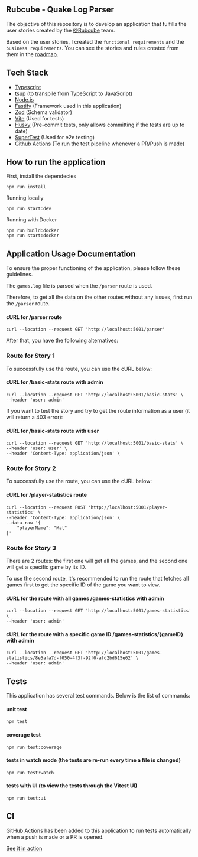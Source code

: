 ## Rubcube - Quake Log Parser
The objective of this repository is to develop an application that fulfills the user stories created by the [@Rubcube](https://www.rubcube.com/) team.

Based on the user stories, I created the `functional requirements` and the `business requirements`.
You can see the stories and rules created from them in the [roadmap](./ROADMAP.md).

## Tech Stack
- [Typescript](https://www.typescriptlang.org/)
- [tsup](https://github.com/egoist/tsup) (to transpile from TypeScript to JavaScript)
- [Node.js](https://nodejs.org/en)
- [Fastify](https://www.fastify.io/) (Framework used in this application)
- [Zod](https://github.com/colinhacks/zod) (Schema validator)
- [Vite](https://vitejs.dev/) (Used for tests)
- [Husky](https://www.npmjs.com/package/husky) (Pre-commit tests, only allows committing if the tests are up to date)
- [SuperTest](https://github.com/ladjs/supertest) (Used for e2e testing)
- [Github Actions](https://github.com/features/actions) (To run the test pipeline whenever a PR/Push is made)

## How to run the application
First, install the dependecies
```shell
npm run install
```

Running locally
```shell
npm run start:dev
```

Running with Docker
```shell
npm run build:docker
npm run start:docker
```

## Application Usage Documentation
To ensure the proper functioning of the application, please follow these guidelines.

The `games.log` file is parsed when the `/parser` route is used.

Therefore, to get all the data on the other routes without any issues, first run the `/parser` route.

#### cURL for /parser route
```shell
curl --location --request GET 'http://localhost:5001/parser'
```

After that, you have the following alternatives:

### Route for Story 1
To successfully use the route, you can use the cURL below:

#### cURL for /basic-stats route with admin
```shell
curl --location --request GET 'http://localhost:5001/basic-stats' \
--header 'user: admin'
```

If you want to test the story and try to get the route information as a user (it will return a 403 error):
#### cURL for /basic-stats route with user
```shell
curl --location --request GET 'http://localhost:5001/basic-stats' \
--header 'user: user' \
--header 'Content-Type: application/json' \
```

### Route for Story 2
To successfully use the route, you can use the cURL below:
#### cURL for /player-statistics route
```shell
curl --location --request POST 'http://localhost:5001/player-statistics' \
--header 'Content-Type: application/json' \
--data-raw '{
    "playerName": "Mal"
}'
```

### Route for Story 3
There are 2 routes: the first one will get all the games, and the second one will get a specific game by its ID.

To use the second route, it's recommended to run the route that fetches all games first to get the specific ID of the game you want to view.
#### cURL for the route with all games /games-statistics with admin
```shell
curl --location --request GET 'http://localhost:5001/games-statistics' \
--header 'user: admin'
```

#### cURL for the route with a specific game ID /games-statistics/{gameID} with admin
```shell
curl --location --request GET 'http://localhost:5001/games-statistics/8e5afa7d-f050-4f3f-92f0-afd2bd615e62' \
--header 'user: admin'
```

## Tests
This application has several test commands. Below is the list of commands:

#### unit test
```
npm test
```

#### coverage test
```
npm run test:coverage
```

#### tests in watch mode (the tests are re-run every time a file is changed)
```
npm run test:watch
```

#### tests with UI (to view the tests through the Vitest UI)
```
npm run test:ui
```

## CI
GitHub Actions has been added to this application to run tests automatically when a push is made or a PR is opened.

[See it in action](https://github.com/mzaghetto/rubcube-quake-log-parser/actions)

